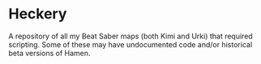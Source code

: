# Heckery

A repository of all my Beat Saber maps (both Kimi and Urki) that required scripting. Some of these may have undocumented code and/or historical beta versions of Hamen.
